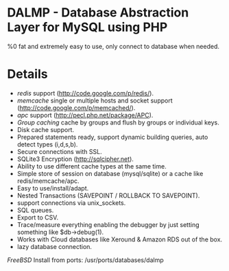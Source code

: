 DALMP - Database Abstraction Layer for MySQL using PHP
======================================================

%0 fat and extremely easy to use, only connect to database when needed.

Details
=======

  * *redis* support (http://code.google.com/p/redis/).
  * *memcache*  single or multiple hosts and socket support (http://code.google.com/p/memcached/).
  * *apc* support (http://pecl.php.net/package/APC).
  * *Group caching*  cache by groups and flush by groups or individual keys.
  * Disk cache support.
  * Prepared statements ready, support dynamic building queries, auto detect types (i,d,s,b).
  * Secure connections with SSL.
  * SQLite3 Encryption (http://sqlcipher.net).
  * Ability to use different cache types at the same time.
  * Simple store of session on database (mysql/sqlite) or a cache like redis/memcache/apc.
  * Easy to use/install/adapt.
  * Nested Transactions (SAVEPOINT  / ROLLBACK TO SAVEPOINT).
  * support connections via unix_sockets.
  * SQL queues.
  * Export to CSV.
  * Trace/measure everything enabling the debugger by just setting something like $db->debug(1).
  * Works with Cloud databases like  Xeround & Amazon RDS out of the box.
  * lazy database connection.

*FreeBSD*
Install from ports: /usr/ports/databases/dalmp